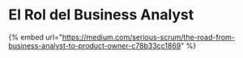 # El Rol del Business Analyst

{% embed url="https://medium.com/serious-scrum/the-road-from-business-analyst-to-product-owner-c78b33cc1869" %}



